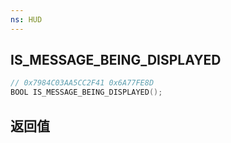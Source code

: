```yaml
---
ns: HUD
---
```

## IS_MESSAGE_BEING_DISPLAYED

```c
// 0x7984C03AA5CC2F41 0x6A77FE8D
BOOL IS_MESSAGE_BEING_DISPLAYED();
```


## 返回值
